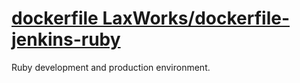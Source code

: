 # [dockerfile LaxWorks/dockerfile-jenkins-ruby](https://github.com/LaxWorks/dockerfile-jenkins-ruby)
Ruby development and production environment.
